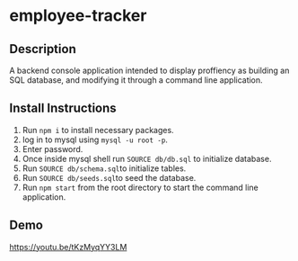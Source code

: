 # employee-tracker

## Description

A backend console application intended to display proffiency as building an SQL database, and modifying it through a command line application. 

## Install Instructions
1. Run `npm i` to install necessary packages. 
2. log in to mysql using `mysql -u root -p`.
3. Enter password.
4. Once inside mysql shell run `SOURCE db/db.sql` to initialize database.
5. Run `SOURCE db/schema.sql`to initialize tables.
6. Run `SOURCE db/seeds.sql`to seed the database. 
7. Run `npm start` from the root directory to start the command line application. 

## Demo 

https://youtu.be/tKzMyqYY3LM
